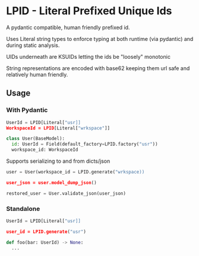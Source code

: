 # LPID - Literal Prefixed Unique Ids

A pydantic compatible, human friendly prefixed id.

Uses Literal string types to enforce typing at both runtime (via pydantic) and during static analysis.

UIDs underneath are KSUIDs letting the ids be "loosely" monotonic

String representations are encoded with base62 keeping them url safe and relatively human friendly.

## Usage

### With Pydantic

```py
UserId = LPID[Literal["usr]]
WorkspaceId = LPID[Literal["wrkspace"]]

class User(BaseModel):
  id: UserId = Field(default_factory=LPID.factory("usr"))
  workspace_id: WorkspaceId
```

Supports serializing to and from dicts/json

```py
user = User(workspace_id = LPID.generate("wrkspace))

user_json = user.model_dump_json()

restored_user = User.validate_json(user_json)
```

### Standalone

```py
UserId = LPID[Literal["usr]]

user_id = LPID.generate("usr")

def foo(bar: UserId) -> None:
  ...
```
